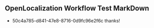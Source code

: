 ## OpenLocalization Workflow Test MarkDown
* 50c4a785-d841-47e8-8716-0d9fc96e2f6c thanks!

<!--HONumber=Jul16_HO5-->


